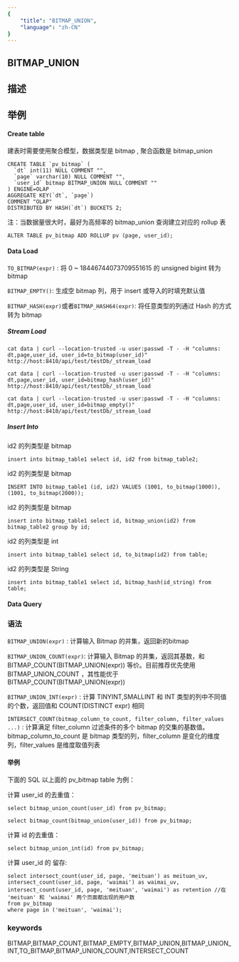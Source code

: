 ```yaml
---
{
    "title": "BITMAP_UNION",
    "language": "zh-CN"
}
---
```


<!-- 
Licensed to the Apache Software Foundation (ASF) under one
or more contributor license agreements.  See the NOTICE file
distributed with this work for additional information
regarding copyright ownership.  The ASF licenses this file
to you under the Apache License, Version 2.0 (the
"License"); you may not use this file except in compliance
with the License.  You may obtain a copy of the License at

  http://www.apache.org/licenses/LICENSE-2.0

Unless required by applicable law or agreed to in writing,
software distributed under the License is distributed on an
"AS IS" BASIS, WITHOUT WARRANTIES OR CONDITIONS OF ANY
KIND, either express or implied.  See the License for the
specific language governing permissions and limitations
under the License.
-->

## BITMAP_UNION

## 描述

## 举例

#### Create table

建表时需要使用聚合模型，数据类型是 bitmap , 聚合函数是 bitmap_union

```
CREATE TABLE `pv_bitmap` (
  `dt` int(11) NULL COMMENT "",
  `page` varchar(10) NULL COMMENT "",
  `user_id` bitmap BITMAP_UNION NULL COMMENT ""
) ENGINE=OLAP
AGGREGATE KEY(`dt`, `page`)
COMMENT "OLAP"
DISTRIBUTED BY HASH(`dt`) BUCKETS 2;
```
注：当数据量很大时，最好为高频率的 bitmap_union 查询建立对应的 rollup 表

```
ALTER TABLE pv_bitmap ADD ROLLUP pv (page, user_id);
```

#### Data Load

`TO_BITMAP(expr)` : 将 0 ~ 18446744073709551615 的 unsigned bigint 转为 bitmap

`BITMAP_EMPTY()`: 生成空 bitmap 列，用于 insert 或导入的时填充默认值

`BITMAP_HASH(expr)`或者`BITMAP_HASH64(expr)`: 将任意类型的列通过 Hash 的方式转为 bitmap

##### Stream Load

``` 
cat data | curl --location-trusted -u user:passwd -T - -H "columns: dt,page,user_id, user_id=to_bitmap(user_id)"   http://host:8410/api/test/testDb/_stream_load
```

``` 
cat data | curl --location-trusted -u user:passwd -T - -H "columns: dt,page,user_id, user_id=bitmap_hash(user_id)"   http://host:8410/api/test/testDb/_stream_load
```

``` 
cat data | curl --location-trusted -u user:passwd -T - -H "columns: dt,page,user_id, user_id=bitmap_empty()"   http://host:8410/api/test/testDb/_stream_load
```

##### Insert Into

id2 的列类型是 bitmap
```
insert into bitmap_table1 select id, id2 from bitmap_table2;
```

id2 的列类型是 bitmap
```
INSERT INTO bitmap_table1 (id, id2) VALUES (1001, to_bitmap(1000)), (1001, to_bitmap(2000));
```

id2 的列类型是 bitmap
```
insert into bitmap_table1 select id, bitmap_union(id2) from bitmap_table2 group by id;
```

id2 的列类型是 int
```
insert into bitmap_table1 select id, to_bitmap(id2) from table;
```

id2 的列类型是 String
```
insert into bitmap_table1 select id, bitmap_hash(id_string) from table;
```

#### Data Query
### 语法


`BITMAP_UNION(expr)` : 计算输入 Bitmap 的并集，返回新的bitmap

`BITMAP_UNION_COUNT(expr)`: 计算输入 Bitmap 的并集，返回其基数，和 BITMAP_COUNT(BITMAP_UNION(expr)) 等价。目前推荐优先使用 BITMAP_UNION_COUNT ，其性能优于 BITMAP_COUNT(BITMAP_UNION(expr))

`BITMAP_UNION_INT(expr)` : 计算 TINYINT,SMALLINT 和 INT 类型的列中不同值的个数，返回值和
COUNT(DISTINCT expr) 相同

`INTERSECT_COUNT(bitmap_column_to_count, filter_column, filter_values ...)` : 计算满足
filter_column 过滤条件的多个 bitmap 的交集的基数值。
bitmap_column_to_count 是 bitmap 类型的列，filter_column 是变化的维度列，filter_values 是维度取值列表


#### 举例

下面的 SQL 以上面的 pv_bitmap table 为例：

计算 user_id 的去重值：

```
select bitmap_union_count(user_id) from pv_bitmap;

select bitmap_count(bitmap_union(user_id)) from pv_bitmap;
```

计算 id 的去重值：

```
select bitmap_union_int(id) from pv_bitmap;
```

计算 user_id 的 留存:

```
select intersect_count(user_id, page, 'meituan') as meituan_uv,
intersect_count(user_id, page, 'waimai') as waimai_uv,
intersect_count(user_id, page, 'meituan', 'waimai') as retention //在 'meituan' 和 'waimai' 两个页面都出现的用户数
from pv_bitmap
where page in ('meituan', 'waimai');
```

### keywords

BITMAP,BITMAP_COUNT,BITMAP_EMPTY,BITMAP_UNION,BITMAP_UNION_INT,TO_BITMAP,BITMAP_UNION_COUNT,INTERSECT_COUNT
